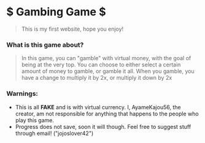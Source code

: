 # $ Gambing Game $
> This is my first website, hope you enjoy!

### What is this game about?
> In this game, you can "gamble" with virtual money, with the goal of being at the very top. You can choose to either select a certain amount of money to gamble, or gamble it all. When you gamble, you have a change to multiply it by 2x, or multiply it down by 2x

### Warnings:
* This is all **FAKE** and is with virtual currency. I, AyameKajou56, the creator, am not responsible for anything that happens to the people who play this game.
* Progress does not save, soon it will though. Feel free to suggest stuff through email! ("jojoslover42")